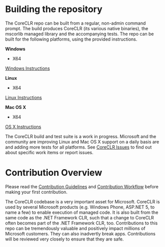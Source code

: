 Building the repository
=======================

The CoreCLR repo can be built from a regular, non-admin command prompt. The build produces CoreCLR (its various native binaries), the mscorlib managed library and the accompanying tests. The repo can be built for the following platforms, using the provided instructions.

**Windows**

- X64

[Windows Instructions](https://github.com/dotnet/coreclr/wiki/Windows-Instructions)


**Linux**

- X64

[Linux Instructions](https://github.com/dotnet/coreclr/wiki/Linux-Instructions)

**Mac OS X**

- X64

[OS X Instructions](https://github.com/dotnet/coreclr/wiki/Mac-OS-X-instructions)

The CoreCLR build and test suite is a work in progress. Microsoft and the community are improving Linux and Mac OS X support on a daily basis are and adding more tests for all platforms. See [CoreCLR Issues](https://github.com/dotnet/coreclr/issues) to find out about specific work items or report issues.

Contribution Overview
=====================

Please read the [Contribution Guidelines](https://github.com/dotnet/coreclr/wiki/Contribution-guidelines) and [Contribution Workflow](https://github.com/dotnet/coreclr/wiki/Contribution-workflow) before making your first contribution.

The CoreCLR codebase is a very important asset for Microsoft. CoreCLR is used by several Microsoft products (e.g. Windows Phone, ASP.NET 5, to name a few) to enable execution of managed code. It is also built from the same code as the .NET Framework CLR, such that a change to CoreCLR often becomes part of the .NET Framework CLR, too. Contributions to this repo can be tremendously valuable and positively impact millions of Microsoft customers. They can also inadvertly break apps. Contributions will be reviewed very closely to ensure that they are safe.

